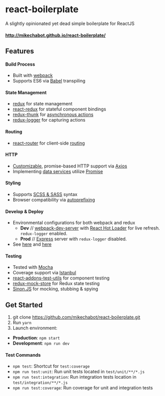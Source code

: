 # react-boilerplate
A slightly opinionated yet dead simple boilerplate for ReactJS

#### http://mikechabot.github.io/react-boilerplate/

## Features

#### Build Process
 * Built with [webpack](https://webpack.github.io/)
 * Supports ES6 via [Babel](https://babeljs.io/) transpiling

#### State Management
* [redux](http://redux.js.org/index.html) for state management
* [react-redux](https://github.com/reactjs/react-redux) for stateful component bindings
* [redux-thunk](https://github.com/gaearon/redux-thunk) for [asynchronous actions](https://github.com/mikechabot/react-boilerplate/blob/master/src/redux/actions/thunk-action-creators.js#L21)
* [redux-logger](https://github.com/theaqua/redux-logger) for capturing actions

#### Routing
* [react-router](https://github.com/reactjs/react-router) for client-side [routing](https://github.com/mikechabot/react-boilerplate/blob/master/src/routes.js)

#### HTTP
* [Customizable](https://github.com/mikechabot/react-boilerplate/blob/master/src/services/data/ajax-service.js#L11), promise-based HTTP support via [Axios](https://github.com/mzabriskie/axios)
* Implementing [data services](https://github.com/mikechabot/react-boilerplate/blob/master/src/services/data/data-access-service.js#L29) utilize [Promise](https://developer.mozilla.org/en-US/docs/Web/JavaScript/Reference/Global_Objects/Promise)

#### Styling
* Supports [SCSS & SASS](http://sass-lang.com/) syntax
* Browser compatibility via [autoprefixing](https://github.com/postcss/autoprefixer)

#### Develop & Deploy
* Environmental configurations for both webpack and redux
  * **Dev** // [webpack-dev-server](https://webpack.github.io/docs/webpack-dev-server.html) with [React Hot Loader](http://gaearon.github.io/react-hot-loader/) for live refresh. `redux-logger` enabled.
  * **Prod** // [Express](http://expressjs.com/) server with `redux-logger` disabled.
* See [here](https://github.com/mikechabot/react-boilerplate/blob/master/webpack.config.js#L69) and [here](https://github.com/mikechabot/react-boilerplate/blob/master/src/redux/store/configure-store.js#L9)

#### Testing
* Tested with [Mocha](https://mochajs.org/)
* Coverage support via [Istanbul](https://gotwarlost.github.io/istanbul/)
* [react-addons-test-utils](https://facebook.github.io/react/docs/test-utils.html) for component testing
* [redux-mock-store](https://github.com/arnaudbenard/redux-mock-store) for Redux state testing
* [Sinon.JS](http://sinonjs.org/) for mocking, stubbing & spying

## Get Started
1. git clone https://github.com/mikechabot/react-boilerplate.git
2. Run `yarn`
3. Launch environment:
  *  **Production**: `npm start`
  *  **Development**: `npm run dev`

#### Test Commands
* `npm test`: Shortcut for `test:coverage`
* `npm run test:unit`: Run unit tests located in `test/unit/**/*.js`
* `npm run test:integration`: Run integration tests location in `test/integration/**/*.js`
* `npm run test:coverage`: Run coverage for unit and integration tests
